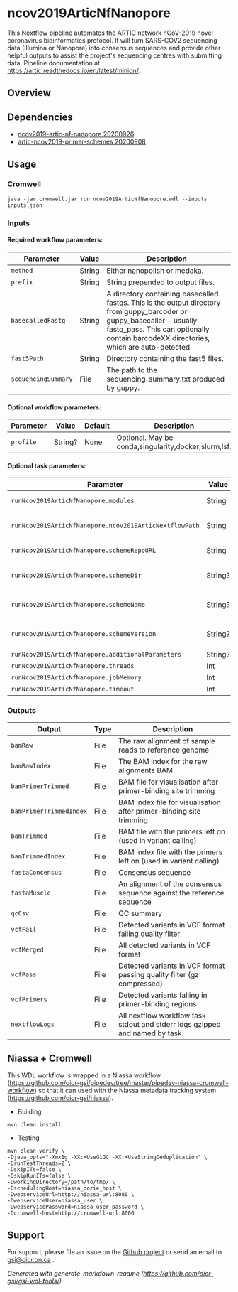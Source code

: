 # ncov2019ArticNfNanopore

This Nextflow pipeline automates the ARTIC network nCoV-2019 novel coronavirus bioinformatics protocol. It will turn SARS-COV2 sequencing data (Illumina or Nanopore) into consensus sequences and provide other helpful outputs to assist the project's sequencing centres with submitting data. Pipeline documentation at https://artic.readthedocs.io/en/latest/minion/.

## Overview

## Dependencies

* [ncov2019-artic-nf-nanopore 20200926](https://github.com/connor-lab/ncov2019-artic-nf)
* [artic-ncov2019-primer-schemes 20200908](https://github.com/artic-network/primer-schemes)


## Usage

### Cromwell
```
java -jar cromwell.jar run ncov2019ArticNfNanopore.wdl --inputs inputs.json
```

### Inputs

#### Required workflow parameters:
Parameter|Value|Description
---|---|---
`method`|String|Either nanopolish or medaka.
`prefix`|String|String prepended to output files.
`basecalledFastq`|String|A directory containing basecalled fastqs. This is the output directory from guppy_barcoder or guppy_basecaller - usually fastq_pass. This can optionally contain barcodeXX directories, which are auto-detected.
`fast5Path`|String|Directory containing the fast5 files.
`sequencingSummary`|File|The path to the sequencing_summary.txt produced by guppy.


#### Optional workflow parameters:
Parameter|Value|Default|Description
---|---|---|---
`profile`|String?|None|Optional. May be conda,singularity,docker,slurm,lsf.


#### Optional task parameters:
Parameter|Value|Default|Description
---|---|---|---
`runNcov2019ArticNfNanopore.modules`|String|"ncov2019-artic-nf-nanopore/20200926 artic-ncov2019-primer-schemes/20200908"|Modules to load in modulator.
`runNcov2019ArticNfNanopore.ncov2019ArticNextflowPath`|String|"$NCOV2019_ARTIC_NF_NANOPORE_ROOT"|Path to Nextflow workflow loaded by ncov2019-artic-nf-nanopore module. To download the most current remote repo use connor-lab/ncov2019-artic-nf
`runNcov2019ArticNfNanopore.schemeRepoURL`|String|"$ARTIC_NCOV2019_PRIMER_SCHEMES_ROOT"|Repo to download your primer scheme from. Loaded locally using environemntal variable set by artic-ncov2019-primer-schemes module.
`runNcov2019ArticNfNanopore.schemeDir`|String?|None|Directory within schemeRepoURL that contains primer schemes. See workflow default https://github.com/connor-lab/ncov2019-artic-nf/blob/af2e515adff2bbd1149af20673c64b7ebd34eb1c/conf/base.config
`runNcov2019ArticNfNanopore.schemeName`|String?|None|Directory within schemeDir that contains ncov2019 primer schema. See workflow default https://github.com/connor-lab/ncov2019-artic-nf/blob/af2e515adff2bbd1149af20673c64b7ebd34eb1c/conf/base.config
`runNcov2019ArticNfNanopore.schemeVersion`|String?|None|Version of primer schema to use. See workflow default https://github.com/connor-lab/ncov2019-artic-nf/blob/af2e515adff2bbd1149af20673c64b7ebd34eb1c/conf/base.config
`runNcov2019ArticNfNanopore.additionalParameters`|String?|None|Any additional parameters that need to be passed to the Nextflow workflow
`runNcov2019ArticNfNanopore.threads`|Int|4|Requested CPU threads.
`runNcov2019ArticNfNanopore.jobMemory`|Int|8|Memory (GB) allocated for this job.
`runNcov2019ArticNfNanopore.timeout`|Int|4|Number of hours before task timeout.


### Outputs

Output | Type | Description
---|---|---
`bamRaw`|File|The raw alignment of sample reads to reference genome
`bamRawIndex`|File|The BAM index for the raw alignments BAM
`bamPrimerTrimmed`|File|BAM file for visualisation after primer-binding site trimming
`bamPrimerTrimmedIndex`|File|BAM index file for visualisation after primer-binding site trimming
`bamTrimmed`|File|BAM file with the primers left on (used in variant calling)
`bamTrimmedIndex`|File|BAM index file with the primers left on (used in variant calling)
`fastaConcensus`|File|Consensus sequence
`fastaMuscle`|File|An alignment of the consensus sequence against the reference sequence
`qcCsv`|File|QC summary
`vcfFail`|File|Detected variants in VCF format failing quality filter
`vcfMerged`|File|All detected variants in VCF format
`vcfPass`|File|Detected variants in VCF format passing quality filter (gz compressed)
`vcfPrimers`|File|Detected variants falling in primer-binding regions
`nextflowLogs`|File|All nextflow workflow task stdout and stderr logs gzipped and named by task.


## Niassa + Cromwell

This WDL workflow is wrapped in a Niassa workflow (https://github.com/oicr-gsi/pipedev/tree/master/pipedev-niassa-cromwell-workflow) so that it can used with the Niassa metadata tracking system (https://github.com/oicr-gsi/niassa).

* Building
```
mvn clean install
```

* Testing
```
mvn clean verify \
-Djava_opts="-Xmx1g -XX:+UseG1GC -XX:+UseStringDeduplication" \
-DrunTestThreads=2 \
-DskipITs=false \
-DskipRunITs=false \
-DworkingDirectory=/path/to/tmp/ \
-DschedulingHost=niassa_oozie_host \
-DwebserviceUrl=http://niassa-url:8080 \
-DwebserviceUser=niassa_user \
-DwebservicePassword=niassa_user_password \
-Dcromwell-host=http://cromwell-url:8000
```

## Support

For support, please file an issue on the [Github project](https://github.com/oicr-gsi) or send an email to gsi@oicr.on.ca .

_Generated with generate-markdown-readme (https://github.com/oicr-gsi/gsi-wdl-tools/)_

